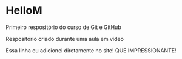 # HelloM

Primeiro respositório do curso de Git e GitHub

Respositório criado durante uma aula em vídeo

Essa linha eu adicionei diretamente no site! QUE IMPRESSIONANTE!

